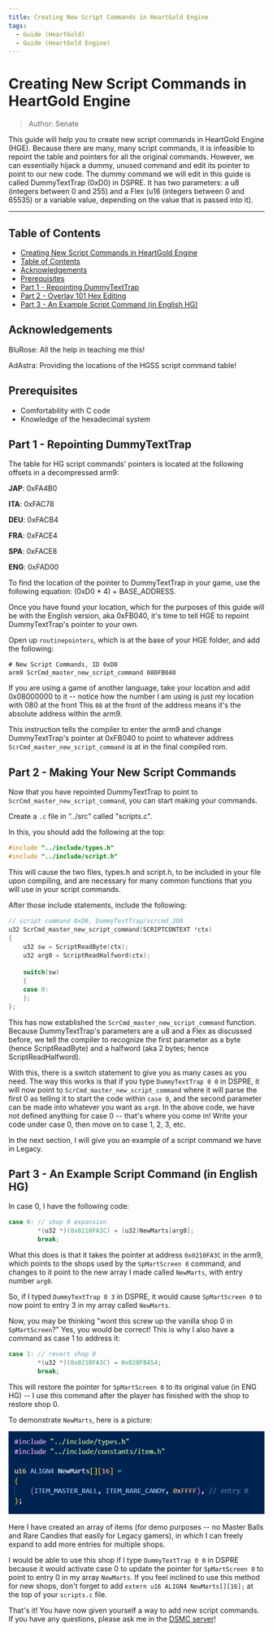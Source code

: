 ```yaml
---
title: Creating New Script Commands in HeartGold Engine
tags:
  - Guide (HeartGold)
  - Guide (HeartGold Engine)
---
```


# Creating New Script Commands in HeartGold Engine
> Author: Senate

This guide will help you to create new script commands in HeartGold Engine (HGE). Because there are many, many script commands, it is infeasible to repoint the table
and pointers for all the original commands. However, we can essentially hijack a dummy, unused command and edit its pointer to point to our new code. The dummy command
we will edit in this guide is called DummyTextTrap (0xD0) in DSPRE. It has two parameters: a u8 (integers between 0 and 255) and a Flex (u16 (integers between 0 and 65535) or a variable value, depending on the value that is passed into it).

---

## Table of Contents
  - [Creating New Script Commands in HeartGold Engine](#creating-new-script-commands-in-heartgold-engine)
  - [Table of Contents](#table-of-contents)
  - [Acknowledgements](#acknowledgements)
  - [Prerequisites](#prerequisites)
  - [Part 1 - Repointing DummyTextTrap](#part-1---repointing-dummytexttrap)
  - [Part 2 - Overlay 101 Hex Editing](#part-2---making-your-new-script-commands)
  - [Part 3 - An Example Script Command (in English HG)](#part-3---an-example-script-command-in-english-hg)

## Acknowledgements
BluRose: All the help in teaching me this!

AdAstra: Providing the locations of the HGSS script command table!

## Prerequisites
- Comfortability with C code
- Knowledge of the hexadecimal system

## Part 1 - Repointing DummyTextTrap
The table for HG script commands' pointers is located at the following offsets in a decompressed arm9:

**JAP**: 0xFA4B0

**ITA**: 0xFAC78

**DEU**: 0xFACB4

**FRA**: 0xFACE4

**SPA**: 0xFACE8

**ENG**: 0xFAD00

To find the location of the pointer to DummyTextTrap in your game, use the following equation: (0xD0 * 4) + BASE_ADDRESS.

Once you have found your location, which for the purposes of this guide will be with the English version, aka 0xFB040, it's time to tell HGE to repoint DummyTextTrap's pointer to your own.

Open up ``routinepointers``, which is at the base of your HGE folder, and add the following:

```
# New Script Commands, ID 0xD0
arm9 ScrCmd_master_new_script_command 080FB040
```

If you are using a game of another language, take your location and add 0x08000000 to it -- notice how the number I am using is just my location with 080 at the front This ``08`` at the front of the address means it's the absolute address within the arm9.

This instruction tells the compiler to enter the arm9 and change DummyTextTrap's pointer at 0xFB040 to point to whatever address ``ScrCmd_master_new_script_command`` is at in the final compiled rom.

## Part 2 - Making Your New Script Commands
Now that you have repointed DummyTextTrap to point to ``ScrCmd_master_new_script_command``, you can start making your commands.

Create a ``.c`` file in "../src" called "scripts.c".

In this, you should add the following at the top:
```c
#include "../include/types.h"
#include "../include/script.h"
```

This will cause the two files, types.h and script.h, to be included in your file upon compiling, and are necessary for many common functions that you will use in your script commands.

After those include statements, include the following:

```c
// script command 0xD0, DummyTextTrap/scrcmd_208
u32 ScrCmd_master_new_script_command(SCRIPTCONTEXT *ctx)
{
    u32 sw = ScriptReadByte(ctx);
    u32 arg0 = ScriptReadHalfword(ctx);

    switch(sw)
    {
    case 0:
    };
};
```
This has now established the ``ScrCmd_master_new_script_command`` function. Because DummyTextTrap's parameters are a u8 and a Flex as discussed before, we tell the compiler to recognize the first parameter as a byte (hence ScriptReadByte) and a halfword (aka 2 bytes; hence ScriptReadHalfword).

With this, there is a switch statement to give you as many cases as you need. The way this works is that if you type ``DummyTextTrap 0 0`` in DSPRE, it will now point to ``ScrCmd_master_new_script_command`` where it will parse the first 0 as telling it to start the code within ``case 0``, and the second parameter can be made into whatever you want as ``arg0``. In the above code, we have not defined anything for case 0 -- that's where you come in! Write your code under case 0, then move on to case 1, 2, 3, etc.

In the next section, I will give you an example of a script command we have in Legacy.

## Part 3 - An Example Script Command (in English HG)

In case 0, I have the following code:

```c
case 0: // shop 0 expansion
        *(u32 *)(0x0210FA3C) = (u32)NewMarts[arg0];
        break;
```

What this does is that it takes the pointer at address ``0x0210FA3C`` in the arm9, which points to the shops used by the ``SpMartScreen 0`` command, and changes to it point to the new array I made called ``NewMarts``, with entry number ``arg0``.

So, if I typed ``DummyTextTrap 0 3`` in DSPRE, it would cause ``SpMartScreen 0`` to now point to entry 3 in my array called ``NewMarts``.

Now, you may be thinking "wont this screw up the vanilla shop 0 in ``SpMartScreen``?" Yes, you would be correct! This is why I also have a command as case 1 to address it:

```c
case 1: // revert shop 0
        *(u32 *)(0x0210FA3C) = 0x020FBA54;
        break;
```

This will restore the pointer for ``SpMartScreen 0`` to its original value (in ENG HG) -- I use this command after the player has finished with the shop to restore shop 0.

To demonstrate ``NewMarts``, here is a picture:

![](resources/newmarts.png)

Here I have created an array of items (for demo purposes -- no Master Balls and Rare Candies that easily for Legacy gamers), in which I can freely expand to add more entries for multiple shops.

I would be able to use this shop if I type ``DummyTextTrap 0 0`` in DSPRE because it would activate case 0 to update the pointer for ``SpMartScreen 0`` to point to entry 0 in my array ``NewMarts``. If you feel inclined to use this method for new shops, don't forget to add ``extern u16 ALIGN4 NewMarts[][16];`` at the top of your ``scripts.c`` file.

That's it! You have now given yourself a way to add new script commands. If you have any questions, please ask me in the [DSMC server](https://discord.gg/YBtdN3aXfv)!